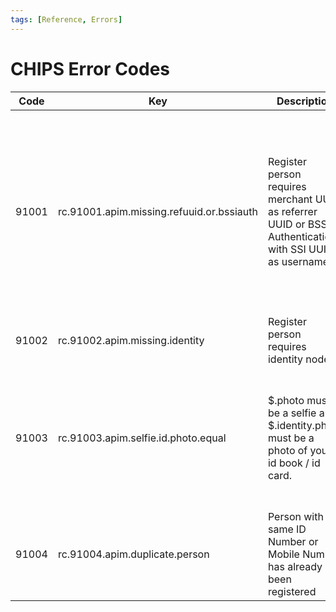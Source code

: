 ```yaml
---
tags: [Reference, Errors]
---
```


# CHIPS Error Codes

| Code | Key | Description | Resolution |
|--- |--- |--- | --- |
|91001| rc.91001.apim.missing.refuuid.or.bssiauth | Register person requires merchant UUID as referrer UUID or BSSI Authentication with SSI UUID as username | If you are integrating as a Subscribed Service Intermediary, please use [Basic Subscribed Service Intermediary (BSSI)][chips-auth-bssi] when calling the [POST /chips/register/person][chips-api-post-register-person] endpoint. If integrating as a Merchant Referrer, please specify your [Merchant UUID][chips-mib-merchantuuid] in the *referrerUuid* field in the payload to [POST /chips/register/person][chips-api-post-register-person]. |
| 91002 | rc.91002.apim.missing.identity |Register person requires identity node | Add identity node to [POST /chips/register/person][chips-api-post-register-person] |
| 91003 | rc.91003.apim.selfie.id.photo.equal | $.photo must be a selfie and $.identity.photo must be a photo of your id book / id card. | The two photos sent in the [POST /chips/register/person][chips-api-post-register-person] call should be a selfie and a photo of the id card/book. This is in order to do validations against Home Affairs and face matches between the user and the id card/book) |
| 91004 | rc.91004.apim.duplicate.person | Person with same ID Number or Mobile Number has already been registered | |




[chips-auth-bssi]: ../1-CHIPS-Authorization/20-CHIPS-Basic-Subscribed-Service-Intermediary-Authentication.md
[chips-api-post-register-person]: ../../reference/sandbox-chips-register/swagger.json/paths/~1person/post
[chips-mib-merchantuuid]: ./